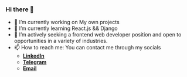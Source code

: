 ### Hi there 👋

- 🔭 I’m currently working on My own projects
- 🌱 I’m currently learning React.js && Django
- 👯 I’m actively seeking a frontend web developer position and open to opportunities in a variety of industries.
- 📫 How to reach me: You can contact me through my socials
  - [**LinkedIn**](https://www.linkedin.com/in/alibek-mukhammadiev-545165276/)
  - [**Telegram**](https://t.me/pythonistaDev)
  - [**Email**](alibek.mukhammadiev@gmail.com)


<!--
**mohammedaliyy/mohammedaliyy** is a ✨ _special_ ✨ repository because its `README.md` (this file) appears on your GitHub profile.

Here are some ideas to get you started:

- 🔭 I’m currently working on ...
- 🌱 I’m currently learning ...
- 👯 I’m looking to collaborate on ...
- 🤔 I’m looking for help with ...
- 💬 Ask me about ...
- 📫 How to reach me: ...
- 😄 Pronouns: ...
- ⚡ Fun fact: ...
-->
